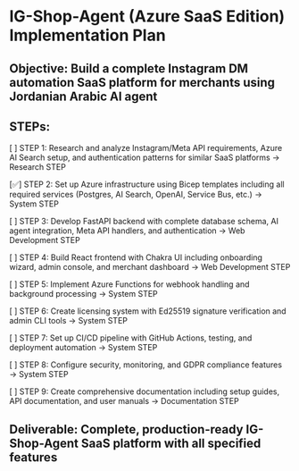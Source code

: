 # IG-Shop-Agent (Azure SaaS Edition) Implementation Plan

## Objective: Build a complete Instagram DM automation SaaS platform for merchants using Jordanian Arabic AI agent

## STEPs:

[ ] STEP 1: Research and analyze Instagram/Meta API requirements, Azure AI Search setup, and authentication patterns for similar SaaS platforms → Research STEP

[✅] STEP 2: Set up Azure infrastructure using Bicep templates including all required services (Postgres, AI Search, OpenAI, Service Bus, etc.) → System STEP

[ ] STEP 3: Develop FastAPI backend with complete database schema, AI agent integration, Meta API handlers, and authentication → Web Development STEP

[ ] STEP 4: Build React frontend with Chakra UI including onboarding wizard, admin console, and merchant dashboard → Web Development STEP

[ ] STEP 5: Implement Azure Functions for webhook handling and background processing → System STEP

[ ] STEP 6: Create licensing system with Ed25519 signature verification and admin CLI tools → System STEP

[ ] STEP 7: Set up CI/CD pipeline with GitHub Actions, testing, and deployment automation → System STEP

[ ] STEP 8: Configure security, monitoring, and GDPR compliance features → System STEP

[ ] STEP 9: Create comprehensive documentation including setup guides, API documentation, and user manuals → Documentation STEP

## Deliverable: Complete, production-ready IG-Shop-Agent SaaS platform with all specified features